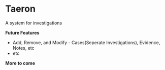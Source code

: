 # Taeron
A system for investigations

**Future Features**
- Add, Remove, and Modify - Cases(Seperate Investigations), Evidence, Notes, etc
- etc

**More to come**
